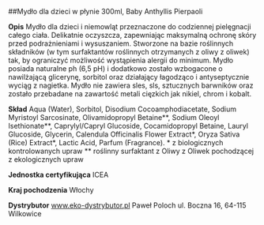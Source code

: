 ##Mydło dla dzieci w płynie 300ml, Baby Anthyllis Pierpaoli

**Opis** Mydło dla dzieci i niemowląt przeznaczone do codziennej pielęgnacji całego ciała. Delikatnie oczyszcza, zapewniając maksymalną ochronę skóry przed podrażnieniami i wysuszaniem. Stworzone na bazie roślinnych składników (w tym surfaktantów roślinnych otrzymanych z oliwy z oliwek) tak, by ograniczyć możliwość wystąpienia alergii do minimum. Mydło posiada naturalne ph (6,5 pH) i dodatkowo zostało wzbogacone o nawilżającą glicerynę, sorbitol oraz działający łagodząco i antyseptycznie wyciąg z nagietka. Mydło nie zawiera sles, sls, sztucznych barwników oraz zostało przebadane na zawartość metali cięzkich jak nikiel, chrom i kobalt.

**Skład** Aqua (Water), Sorbitol, Disodium Cocoamphodiacetate, Sodium Myristoyl Sarcosinate, Olivamidopropyl Betaine\*\*, Sodium Oleoyl Isethionate\*\*, Caprylyl/Capryl Glucoside, Cocamidopropyl Betaine, Lauryl Glucoside, Glycerin, Calendula Officinalis Flower Extract\*, Oryza Sativa (Rice) Extract\*, Lactic Acid, Parfum (Fragrance). \* z biologicznych kontrolowanych upraw
\*\* roślinny surfaktant z Oliwy z Oliwek pochodzącej z ekologicznych upraw

**Jednostka certyfikująca** ICEA

**Kraj pochodzenia** Włochy

**Dystrybutor** www.eko-dystrybutor.pl Paweł Poloch
ul. Boczna 16, 64-115 Wilkowice
